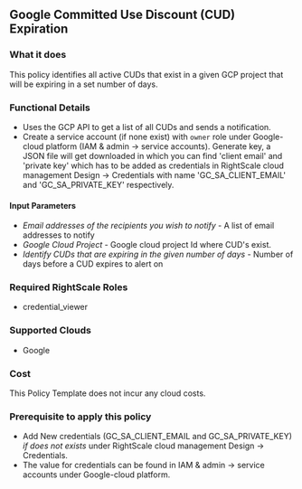 ## Google Committed Use Discount (CUD) Expiration

### What it does
This policy identifies all active CUDs that exist in a given GCP project that will be expiring in a set number of days.

### Functional Details

- Uses the GCP API to get a list of all CUDs and sends a notification.
- Create a service account (if none exist) with `owner` role under Google-cloud platform (IAM & admin -> service accounts). Generate key, a JSON file will get downloaded in which you can find 'client email' and 'private key' which has to be added as credentials in RightScale cloud management Design -> Credentials with name 'GC_SA_CLIENT_EMAIL' and 'GC_SA_PRIVATE_KEY' respectively.  

#### Input Parameters

- *Email addresses of the recipients you wish to notify* - A list of email addresses to notify
- *Google Cloud Project* - Google cloud project Id where CUD's exist.
- *Identify CUDs that are expiring in the given number of days* - Number of days before a CUD expires to alert on

### Required RightScale Roles

- credential_viewer

### Supported Clouds

- Google

### Cost

This Policy Template does not incur any cloud costs.

### Prerequisite to apply this policy

- Add New credentials (GC_SA_CLIENT_EMAIL and GC_SA_PRIVATE_KEY) *if does not exists* under RightScale cloud management Design -> Credentials.
- The value for credentials can be found in IAM & admin -> service accounts under Google-cloud platform.
